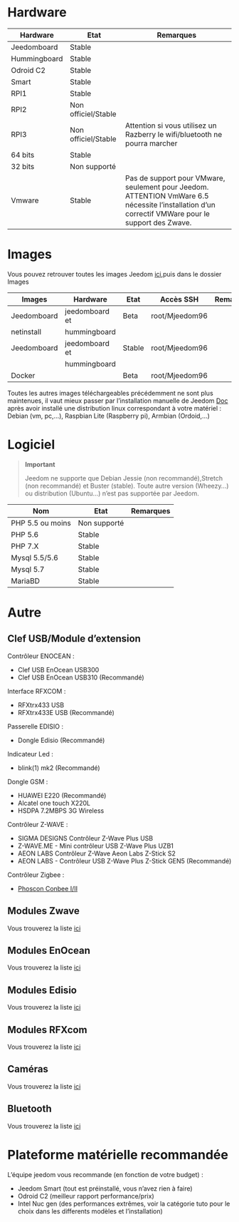 # Hardware

Hardware | Etat | Remarques
--- | --- | ---
Jeedomboard             | Stable                  |
Hummingboard            | Stable                  |
Odroid C2               | Stable                  |                          
Smart                   | Stable                  |                          
RPI1                    | Stable                  |                          
RPI2                    | Non officiel/Stable     |                          
RPI3                    | Non officiel/Stable     | Attention si vous utilisez un Razberry le wifi/bluetooth ne pourra marcher
64 bits                 | Stable                  |                          
32 bits                 | Non supporté            |                          
Vmware                  | Stable                  | Pas de support pour VMware, seulement pour Jeedom. ATTENTION VmWare 6.5 nécessite l’installation d’un correctif VMWare pour le support des Zwave.         

#  Images

Vous pouvez retrouver toutes les images Jeedom [ici](https://images.jeedom.com/),puis dans le dossier Images

| Images         | Hardware       | Etat           | Accès SSH      | Remarques      |
|----------------|----------------|----------------|----------------|----------------|
| Jeedomboard    | jeedomboard et | Beta           | root/Mjeedom96 |                |
| netinstall     | hummingboard   |                |                |                |
| Jeedomboard    | jeedomboard et | Stable         | root/Mjeedom96 |                |
|                | hummingboard   |                |                |                |
| Docker         |                | Beta           | root/Mjeedom96 |                |


Toutes les autres images téléchargeables précédemment ne sont plus maintenues, il vaut mieux passer par l’installation manuelle de Jeedom [Doc](https://doc.jeedom.com/fr_FR/installation/index) après avoir installé une distribution linux correspondant à votre matériel : Debian (vm, pc,…​), Raspbian Lite (Raspberry pi), Armbian (Ordoid,…​)

#  Logiciel

> **Important**
>
> Jeedom ne supporte que Debian Jessie (non recommandé),Stretch (non recommandé) et Buster (stable). Toute autre version (Wheezy…​) ou distribution (Ubuntu…​) n’est pas supportée par Jeedom.


| Nom                     | Etat                    | Remarques                |
|-------------------------|-------------------------|--------------------------|
| PHP 5.5 ou moins        | Non supporté            |                          |
| PHP 5.6                 | Stable                  |                          |
| PHP 7.X                 | Stable                  |                          |
| Mysql 5.5/5.6           | Stable                  |                          |
| Mysql 5.7               | Stable                    |                          |
| MariaBD                 | Stable                  |                          |

#  Autre

## Clef USB/Module d’extension

Contrôleur ENOCEAN :

-   Clef USB EnOcean USB300
-   Clef USB EnOcean USB310 (Recommandé)

Interface RFXCOM :

-   RFXtrx433 USB
-   RFXtrx433E USB (Recommandé)

Passerelle EDISIO :

-   Dongle Edisio (Recommandé)

Indicateur Led :

-   blink(1) mk2 (Recommandé)

Dongle GSM :

-   HUAWEI E220 (Recommandé)
-   Alcatel one touch X220L
-   HSDPA 7.2MBPS 3G Wireless

Contrôleur Z-WAVE :

-   SIGMA DESIGNS Contrôleur Z-Wave Plus USB
-   Z-WAVE.ME - Mini contrôleur USB Z-Wave Plus UZB1
-   AEON LABS Contrôleur Z-Wave Aeon Labs Z-Stick S2
-   AEON LABS - Contrôleur USB Z-Wave Plus Z-Stick GEN5 (Recommandé)


Contrôleur Zigbee :

- [Phoscon Conbee I/II](http://bit.ly/2n4VyWc)

## Modules Zwave

Vous trouverez la liste [ici](https://doc.jeedom.com/fr_FR/zwave/equipement.compatible)

## Modules EnOcean

Vous trouverez la liste [ici](https://doc.jeedom.com/fr_FR/enocean/equipement.compatible)

## Modules Edisio

Vous trouverez la liste [ici](https://doc.jeedom.com/fr_FR/edisio/equipement.compatible)

## Modules RFXcom

Vous trouverez la liste [ici](https://doc.jeedom.com/fr_FR/rfxcom/equipement.compatible)

## Caméras

Vous trouverez la liste [ici](https://doc.jeedom.com/fr_FR/camera/equipement.compatible)

## Bluetooth

Vous trouverez la liste [ici](https://doc.jeedom.com/fr_FR/blea/equipement.compatible)

# Plateforme matérielle recommandée

L’équipe jeedom vous recommande (en fonction de votre budget) :

-   Jeedom Smart (tout est préinstallé, vous n’avez rien à faire)
-   Odroid C2 (meilleur rapport performance/prix)
-   Intel Nuc gen (des performances extrêmes, voir la catégorie tuto pour le choix dans les differents modèles et l’installation)
